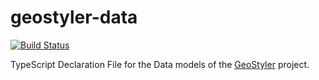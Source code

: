 # geostyler-data

[![Build Status](https://travis-ci.com/geostyler/geostyler-data.svg?branch=master)](https://travis-ci.com/geostyler/geostyler-data)

TypeScript Declaration File for the Data models of the [GeoStyler](https://github.com/geostyler/geostyler) project.
